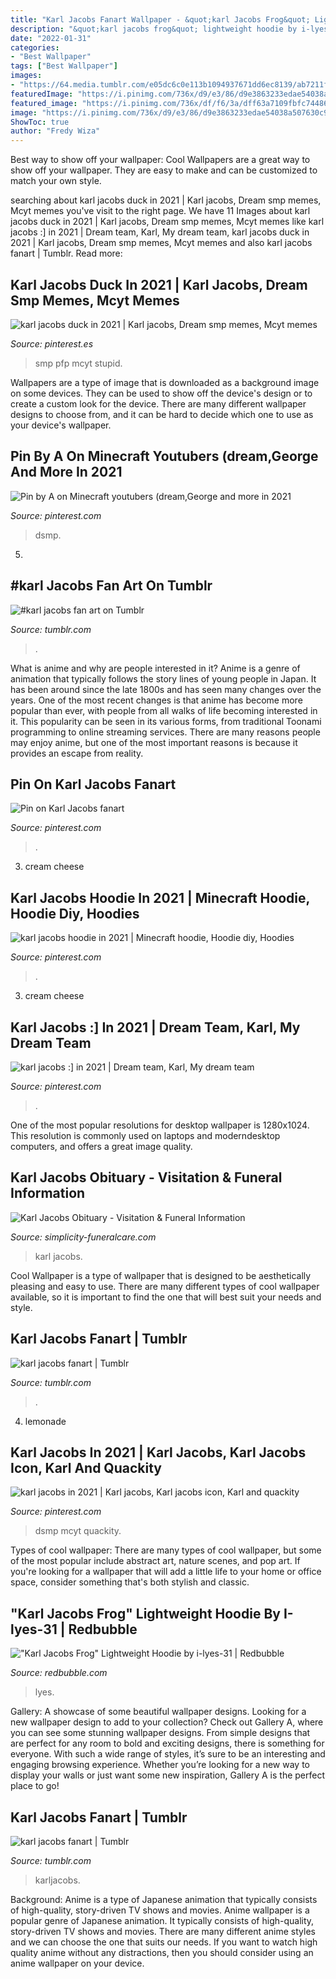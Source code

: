 ```yaml
---
title: "Karl Jacobs Fanart Wallpaper - &quot;karl Jacobs Frog&quot; Lightweight Hoodie By I-lyes-31"
description: "&quot;karl jacobs frog&quot; lightweight hoodie by i-lyes-31"
date: "2022-01-31"
categories:
- "Best Wallpaper"
tags: ["Best Wallpaper"]
images:
- "https://64.media.tumblr.com/e05dc6c0e113b1094937671dd6ec8139/ab7211ffdebaeb3a-4d/s1280x1920/0e4ccc04d39eb200b163695c06d8a2d7236ca9bc.jpg"
featuredImage: "https://i.pinimg.com/736x/d9/e3/86/d9e3863233edae54038a507630c9b146.jpg"
featured_image: "https://i.pinimg.com/736x/df/f6/3a/dff63a7109fbfc74486e0f4bec95281b.jpg"
image: "https://i.pinimg.com/736x/d9/e3/86/d9e3863233edae54038a507630c9b146.jpg"
ShowToc: true
author: "Fredy Wiza"
---
```



Best way to show off your wallpaper:
Cool Wallpapers are a great way to show off your wallpaper. They are easy to make and can be customized to match your own style.

	

		
searching about karl jacobs duck in 2021 | Karl jacobs, Dream smp memes, Mcyt memes you've visit to the right page. We have 11 Images about karl jacobs duck in 2021 | Karl jacobs, Dream smp memes, Mcyt memes like karl jacobs :] in 2021 | Dream team, Karl, My dream team, karl jacobs duck in 2021 | Karl jacobs, Dream smp memes, Mcyt memes and also karl jacobs fanart | Tumblr. Read more:
		
    
## Karl Jacobs Duck In 2021 | Karl Jacobs, Dream Smp Memes, Mcyt Memes

<img loading=lazy src="https://i.pinimg.com/736x/d9/e3/86/d9e3863233edae54038a507630c9b146.jpg" onerror="this.onerror=null;this.src='https://tse1.mm.bing.net/th?id=OIP.aer4iRNYJoYmenl06YoYPgAAAA&amp;pid=15.1';" alt="karl jacobs duck in 2021 | Karl jacobs, Dream smp memes, Mcyt memes">

_Source: pinterest.es_

>smp pfp mcyt stupid. 

	

Wallpapers are a type of image that is downloaded as a background image on some devices. They can be used to show off the device's design or to create a custom look for the device. There are many different wallpaper designs to choose from, and it can be hard to decide which one to use as your device's wallpaper.

    
## Pin By A On Minecraft Youtubers (dream,George And More In 2021

<img loading=lazy src="https://i.pinimg.com/736x/df/f6/3a/dff63a7109fbfc74486e0f4bec95281b.jpg" onerror="this.onerror=null;this.src='https://tse4.mm.bing.net/th?id=OIP.y6cN9wWpk4wXPMLq5_pShwHaH8&amp;pid=15.1';" alt="Pin by A on Minecraft youtubers (dream,George and more in 2021">

_Source: pinterest.com_

>dsmp. 

	

5.

    
## #karl Jacobs Fan Art On Tumblr

<img loading=lazy src="https://64.media.tumblr.com/b1ddc94f86e417dd5e59a88be6c591e0/da67cdf70f37d91e-d6/s1280x1920/06f1131936120e60ea19a11e25ea648726f67595.jpg" onerror="this.onerror=null;this.src='https://tse1.mm.bing.net/th?id=OIP.KY1DbLqwyynpAc7bGHN0LQHaHa&amp;pid=15.1';" alt="#karl jacobs fan art on Tumblr">

_Source: tumblr.com_

>. 

	

What is anime and why are people interested in it?
Anime is a genre of animation that typically follows the story lines of young people in Japan. It has been around since the late 1800s and has seen many changes over the years. One of the most recent changes is that anime has become more popular than ever, with people from all walks of life becoming interested in it. This popularity can be seen in its various forms, from traditional Toonami programming to online streaming services. There are many reasons people may enjoy anime, but one of the most important reasons is because it provides an escape from reality.

    
## Pin On Karl Jacobs Fanart

<img loading=lazy src="https://i.pinimg.com/736x/81/72/03/8172032f745538576506c96f0e2d7906.jpg" onerror="this.onerror=null;this.src='https://tse2.mm.bing.net/th?id=OIP.QzYQ3-FAv0owU2rvKKUQ2wHaHa&amp;pid=15.1';" alt="Pin on Karl Jacobs fanart">

_Source: pinterest.com_

>. 

	

3. cream cheese 

    
## Karl Jacobs Hoodie In 2021 | Minecraft Hoodie, Hoodie Diy, Hoodies

<img loading=lazy src="https://i.pinimg.com/736x/69/ab/f5/69abf5919cf8993ce95ea4b54c27250e.jpg" onerror="this.onerror=null;this.src='https://tse3.mm.bing.net/th?id=OIP.wLh_3nw22fLLqmuNgPZwpAHaLK&amp;pid=15.1';" alt="karl jacobs hoodie in 2021 | Minecraft hoodie, Hoodie diy, Hoodies">

_Source: pinterest.com_

>. 

	

3. cream cheese 

    
## Karl Jacobs :] In 2021 | Dream Team, Karl, My Dream Team

<img loading=lazy src="https://i.pinimg.com/736x/67/d6/f4/67d6f4e3561d1f898c84681f073cc23b.jpg" onerror="this.onerror=null;this.src='https://tse1.mm.bing.net/th?id=OIP.7GznIWa-Wo9MThI24yow3QHaF5&amp;pid=15.1';" alt="karl jacobs :] in 2021 | Dream team, Karl, My dream team">

_Source: pinterest.com_

>. 

	

One of the most popular resolutions for desktop wallpaper is 1280x1024. This resolution is commonly used on laptops and moderndesktop computers, and offers a great image quality.

    
## Karl Jacobs Obituary - Visitation &amp; Funeral Information

<img loading=lazy src="https://cdn.f1connect.net/photo/tributes/t/9/r/600x314/1656812/2280914d-b87c-40f8-868c-e17dab050ebc.jpg" onerror="this.onerror=null;this.src='https://tse3.mm.bing.net/th?id=OIP.zsM3mITH56tUQ0vuZU7EgAHaD4&amp;pid=15.1';" alt="Karl Jacobs Obituary - Visitation &amp; Funeral Information">

_Source: simplicity-funeralcare.com_

>karl jacobs. 

	

Cool Wallpaper is a type of wallpaper that is designed to be aesthetically pleasing and easy to use. There are many different types of cool wallpaper available, so it is important to find the one that will best suit your needs and style.

    
## Karl Jacobs Fanart | Tumblr

<img loading=lazy src="https://64.media.tumblr.com/e05dc6c0e113b1094937671dd6ec8139/ab7211ffdebaeb3a-4d/s1280x1920/0e4ccc04d39eb200b163695c06d8a2d7236ca9bc.jpg" onerror="this.onerror=null;this.src='https://tse2.mm.bing.net/th?id=OIP.yxvkCI3IB5aCx1fYMxmqVAHaEe&amp;pid=15.1';" alt="karl jacobs fanart | Tumblr">

_Source: tumblr.com_

>. 

	

4. lemonade 

    
## Karl Jacobs In 2021 | Karl Jacobs, Karl Jacobs Icon, Karl And Quackity

<img loading=lazy src="https://i.pinimg.com/736x/2b/2a/54/2b2a5463d890b18b436840eec88a9936.jpg" onerror="this.onerror=null;this.src='https://tse2.mm.bing.net/th?id=OIP.Mm-T3y4zYOvGqdV5vd7SkwHaHE&amp;pid=15.1';" alt="karl jacobs in 2021 | Karl jacobs, Karl jacobs icon, Karl and quackity">

_Source: pinterest.com_

>dsmp mcyt quackity. 

	

Types of cool wallpaper:
There are many types of cool wallpaper, but some of the most popular include abstract art, nature scenes, and pop art. If you're looking for a wallpaper that will add a little life to your home or office space, consider something that's both stylish and classic.

    
## &quot;Karl Jacobs Frog&quot; Lightweight Hoodie By I-lyes-31 | Redbubble

<img loading=lazy src="https://ih1.redbubble.net/image.2179214902.9773/raf,750x1000,075,t,101010:01c5ca27c6.jpg" onerror="this.onerror=null;this.src='https://tse1.mm.bing.net/th?id=OIP.yWqB55gyUjy68TwMBe2QxAHaJ4&amp;pid=15.1';" alt="&quot;Karl Jacobs Frog&quot; Lightweight Hoodie by i-lyes-31 | Redbubble">

_Source: redbubble.com_

>lyes. 

	

Gallery: A showcase of some beautiful wallpaper designs.
Looking for a new wallpaper design to add to your collection? Check out Gallery A, where you can see some stunning wallpaper designs. From simple designs that are perfect for any room to bold and exciting designs, there is something for everyone. With such a wide range of styles, it’s sure to be an interesting and engaging browsing experience. Whether you’re looking for a new way to display your walls or just want some new inspiration, Gallery A is the perfect place to go!





	
	
    
## Karl Jacobs Fanart | Tumblr

<img loading=lazy src="https://64.media.tumblr.com/17a20392b5db5ae51218b3b9ba2b74c5/17ff3d528db36cbf-c5/s640x960/a8cdaa1a46ea13aa08d27013ac9067587f90a1be.jpg" onerror="this.onerror=null;this.src='https://tse1.mm.bing.net/th?id=OIP.VoSmdPLeUu-WUu0YrxZutgHaHa&amp;pid=15.1';" alt="karl jacobs fanart | Tumblr">

_Source: tumblr.com_

>karljacobs. 

	

Background: Anime is a type of Japanese animation that typically consists of high-quality, story-driven TV shows and movies.
Anime wallpaper is a popular genre of Japanese animation. It typically consists of high-quality, story-driven TV shows and movies. There are many different anime styles and we can choose the one that suits our needs. If you want to watch high quality anime without any distractions, then you should consider using an anime wallpaper on your device.

